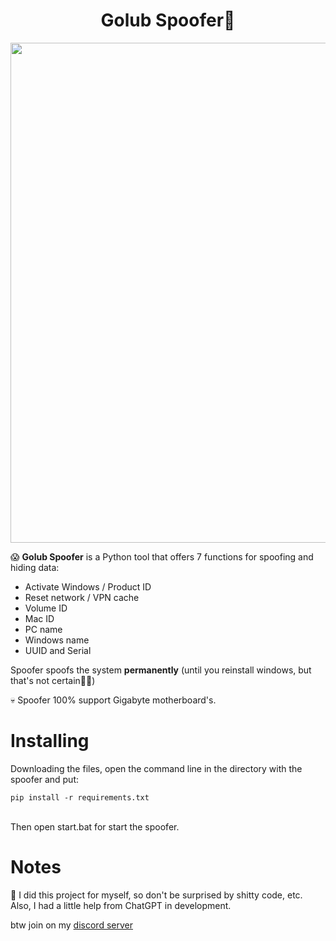 <h1 align="center">Golub Spoofer🦆</h1>

<p align="center">
  <img width="800" src="https://github.com/exebyt3/Golub-Spoofer/assets/70565397/3b2cc491-5537-434b-b56c-e9be421b951f" alt="">
</p>

<p>
😱 <b>Golub Spoofer</b> is a Python tool that offers 7 functions for spoofing and hiding data:
</p>
<ul>
  <li>Activate Windows / Product ID</li>
  <li>Reset network / VPN cache</li>
  <li>Volume ID</li>
  <li>Mac ID</li>
  <li>PC name</li>
  <li>Windows name</li>
  <li>UUID and Serial</li>
</ul>

<p>
Spoofer spoofs the system <b>permanently</b> (until you reinstall windows, but that's not certain🤑🤑)
</p>
<p>
💀 Spoofer 100% support Gigabyte motherboard's.
</p>

<h1>Installing</h1>
<p>
Downloading the files, open the command line in the directory with the spoofer and put:
</p>
<code>pip install -r requirements.txt</code>
<br>
<br>
<p>
Then open start.bat for start the spoofer.
</p>

<h1>Notes</h1>
<p>
🤔 I did this project for myself, so don't be surprised by shitty code, etc. Also, I had a little help from ChatGPT in development.
</p>

<p>
btw join on my <a href="https://discord.gg/yb9uzvypV9" target="_blank">discord server</a>
</p>
